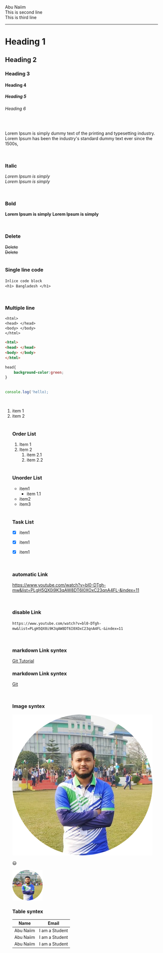 <!--markdown-->
Abu Naiim  <!--double speach for new line-->  
This is second line </br>
This is third line

<!--Horizontal rule-->  
---  

# Heading 1
## Heading 2
### Heading 3
#### Heading 4
##### Heading 5
###### Heading 6
<br>
<P>Lorem Ipsum is simply dummy text of the printing and typesetting industry. Lorem Ipsum has been the industry's standard dummy text ever since the 1500s, </p>

<br>


### Italic
<i>Lorem Ipsum is simply</i>  
_Lorem Ipsum is simply_

<br>


### Bold
<b>Lorem Ipsum is simply</b>
__Lorem Ipsum is simply__  

<br>



### Delete
<del>Delete</del>  
~~Delete~~  
<br>

### Single line code
`Inlice code block`  
`<h1> Bangladesh </h1>`

<br>



### Multiple line
```
<html>
<head> </head>
<body> </body>
</html>

```

```html
<html>
<head> </head>
<body> </body>
</html>

```

```css
head{
    background-color:green;
}

```

```javascript

console.log('hello);

```
<br>

<ol>
<li>item 1</li>
<li>item 2</li>
</o>

<br>

### Order List
1. Item 1
2. Item 2
   1. item 2.1
   2. item 2.2


<br>

### Unorder List
- item1
   - item 1.1
- item2
- item3


<br>

### Task List
- [x] item1
- [x] item1
- [x] item1


<br>

### automatic Link
 https://www.youtube.com/watch?v=bl0-DTgh-mw&list=PLgH5QX0i9K3qAW8DT6I0XOxC23qnA4FL-&index=11


<br>

### disable Link
 `https://www.youtube.com/watch?v=bl0-DTgh-mw&list=PLgH5QX0i9K3qAW8DT6I0XOxC23qnA4FL-&index=11`


 <br>

### markdown Link syntex
[Git Tutorial](https://www.youtube.com/watch?v=bl0-DTgh-mw&list=PLgH5QX0i9K3qAW8DT6I0XOxC23qnA4FL-&index=11)


### markdown Link syntex
[Git ][websitelink]


<!--All link is here-->
[websitelink]:(https://www.youtube.com/watch?v=bl0-DTgh-mw&list=PLgH5QX0i9K3qAW8DT6I0XOxC23qnA4FL-&index=11)


<br>

### Image syntex
![profile](./images/diu.png)

😃

<img  src="./images/diu.png" width="100" title="Profile Image">


<br>

### Table syntex
| Name | Email |
| ----- | ----- |
| Abu Naiim | I am a Student |
| Abu Naiim | I am a Student |
| Abu Naiim | I am a Student |
